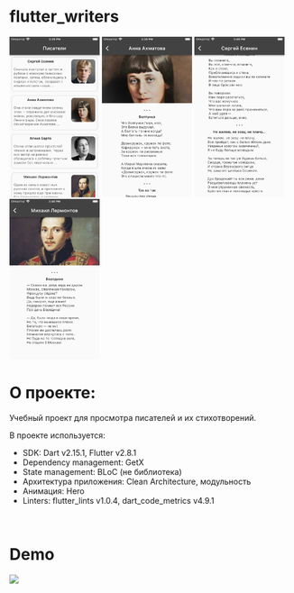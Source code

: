 # flutter_writers

<img src=".github/screen-1.png" width=160>
<img src=".github/screen-2.png" width=160>
<img src=".github/screen-3.png" width=160>
<img src=".github/screen-4.png" width=160>

<br>

# О проекте:

Учебный проект для просмотра писателей и их стихотворений.

В проекте используется:

- SDK: Dart v2.15.1, Flutter v2.8.1
- Dependency management: GetX
- State management: BLoC (не библиотека)
- Архитектура приложения: Clean Architecture, модульность
- Анимация: Hero
- Linters: flutter_lints v1.0.4, dart_code_metrics v4.9.1

<br>

# Demo

<img src=".github/demo.gif" height=440>
